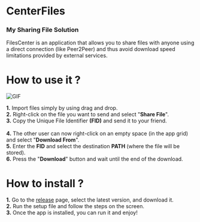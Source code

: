 # CenterFiles

### My Sharing File Solution

FilesCenter is an application that allows you to share files with anyone using a direct connection (like Peer2Peer) and thus avoid download speed limitations provided by external services.

# How to use it ?

![[GIF](https://www.youtube.com/watch?v=Ym6YpP5yve0)](https://github.com/Matlyce/FilesCenter-Private/assets/85689655/1b6f75ed-bada-4cf5-8ff2-ececb8cc799f)

**1.** Import files simply by using drag and drop.<br>
**2.** Right-click on the file you want to send and select "**Share File**".<br>
**3.** Copy the Unique File Identifier **(FID)** and send it to your friend.<br><br>
**4.** The other user can now right-click on an empty space (in the app grid) and select "**Download From**".<br>
**5.** Enter the **FID** and select the destination **PATH** (where the file will be stored).<br>
**6.** Press the "**Download**" button and wait until the end of the download.<br>

# How to install ?

**1.** Go to the [release](https://github.com/Matlyce/FilesCenter-Private/releases) page, select the latest version, and download it.<br>
**2.** Run the setup file and follow the steps on the screen.<br>
**3.** Once the app is installed, you can run it and enjoy!<br>
